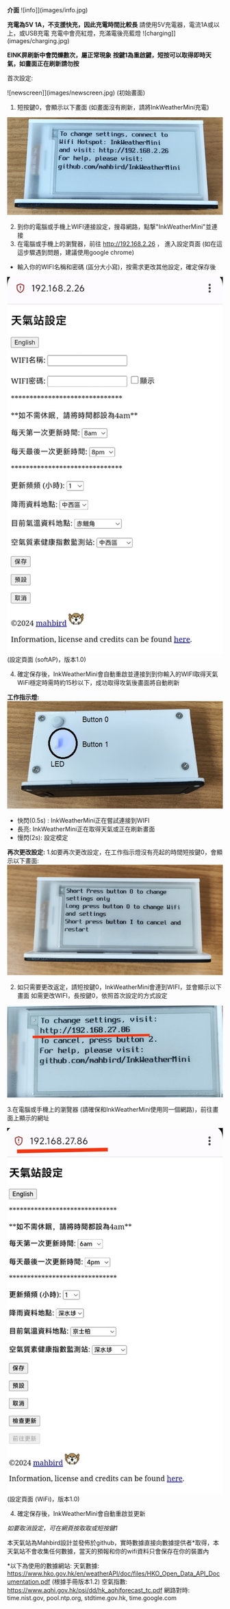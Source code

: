 **介面**
![info]](images/info.jpg)




**充電為5V 1A，不支援快充，因此充電時間比較長**
請使用5V充電器，電流1A或以上，或USB充電
充電中會亮紅燈，充滿電後亮藍燈
![charging]](images/charging.jpg)

**EINK屏刷新中會閃爍數次，屬正常現象**
**按鍵1為重啟鍵，短按可以取得即時天氣，如畫面正在刷新請勿按**




首次設定:

![newscreen]](images/newscreen.jpg)
(初始畫面)

1. 短按鍵0，會顯示以下畫面 (如畫面沒有刷新，請將InkWeatherMini充電)

![softAP](images/softAP.jpg)

2. 到你的電腦或手機上WIFI連接設定，搜尋網路，點撃"InkWeatherMini"並連接
3. 在電腦或手機上的瀏覽器，前往 http://192.168.2.26 ， 進入設定頁面 (如在這這步驟遇到問題，建議使用google chrome)
- 輸入你的WIFI名稱和密碼 (區分大小寫)，按需求更改其他設定，確定保存後


![softAPweb](images/softAPweb.jpg)
(設定頁面 (softAP)，版本1.0)

4. 確定保存後，InkWeatherMini會自動重啟並連接到到你輸入的WIFI取得天氣
WiFi穩定時需時約15秒以下，成功取得攻氣後畫面將自動刷新


**工作指示燈:**
![WorkingLED](images/WorkingLED.jpg)
- 快閃(0.5s) : InkWeatherMini正在嘗試連接到WIFI
- 長亮: InkWeatherMini正在取得天氣或正在刷新畫面
- 慢閃(2s): 設定模定


**再次更改設定:**
1.如要再次更改設定，在工作指示燈沒有亮起的時間短按鍵0，會顯示以下畫面:
![selectscreen](images/selectscreen.jpg)

2. 如只需要更改返定，請短按鍵0，InkWeatherMini會連到WIFI，並會顯示以下畫面
如需更改WIFI，長按鍵0，依照首次設定的方式設定

![wifi](images/wifi.jpg)

3.在電腦或手機上的瀏覽器 (請確保和InkWeatherMini使用同一個網路)，前往畫面上顯示的網址


![wifiweb](images/wifiweb.jpg)
(設定頁面 (WiFi)，版本1.0)

4. 確定保存後，InkWeatherMini會自動重啟並更新


*如要取消設定，可在網頁按取取或短按鍵1*





本天氣站為Mahbird設計並發佈於github，實時數據直接向數據提供者*取得，本天氣站不會收集任何數據，當天的預報和你的wifi資料只會保存在你的裝置內


*以下為使用的數據網站:
天氣數據: https://www.hko.gov.hk/en/weatherAPI/doc/files/HKO_Open_Data_API_Documentation.pdf (根據手冊版本1.2)
空氣指數: https://www.aqhi.gov.hk/psi/dd/hk_aqhiforecast_tc.pdf
網路對時: time.nist.gov, pool.ntp.org, stdtime.gov.hk, time.google.com
